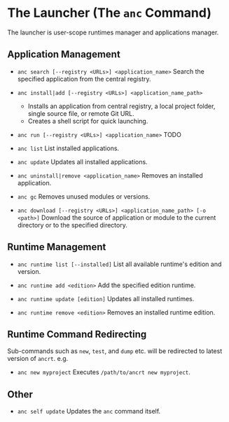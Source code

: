 # The Launcher (The `anc` Command)

The launcher is user-scope runtimes manager and applications manager.

## Application Management

- `anc search [--registry <URLs>] <application_name>`
  Search the specified application from the central registry.

- `anc install|add [--registry <URLs>] <application_name_path>`
  - Installs an application from central registry, a local project folder, single source file, or remote Git URL.
  - Creates a shell script for quick launching.

- `anc run [--registry <URLs>] <application_name>`
  TODO

- `anc list`
  List installed applications.

- `anc update`
  Updates all installed applications.

- `anc uninstall|remove <application_name>`
  Removes an installed application.

- `anc gc`
  Removes unused modules or versions.

- `anc download [--registry <URLs>] <application_name_path> [-o <path>]`
  Download the source of application or module to the current directory or to the specified directory.

## Runtime Management

- `anc runtime list [--installed]`
  List all available runtime's edition and version.

- `anc runtime add <edition>`
  Add the specified edition runtime.

- `anc runtime update [edition]`
  Updates all installed runtimes.

- `anc runtime remove <edition>`
  Removes an installed runtime edition.

## Runtime Command Redirecting

Sub-commands such as `new`, `test`, and `dump` etc. will be redirected to latest version of `ancrt`. e.g.

- `anc new myproject`
  Executes `/path/to/ancrt new myproject`.

## Other

- `anc self update`
  Updates the `anc` command itself.
